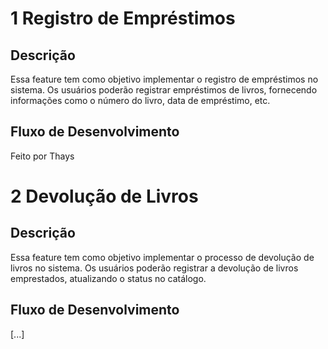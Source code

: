 # 1 Registro de Empréstimos

## Descrição
Essa feature tem como objetivo implementar o registro de empréstimos no sistema. Os usuários poderão registrar empréstimos de livros, fornecendo informações como o número do livro, data de empréstimo, etc.

## Fluxo de Desenvolvimento

Feito por Thays

# 2 Devolução de Livros

## Descrição
Essa feature tem como objetivo implementar o processo de devolução de livros no sistema. Os usuários poderão registrar a devolução de livros emprestados, atualizando o status no catálogo.

## Fluxo de Desenvolvimento
[...]
